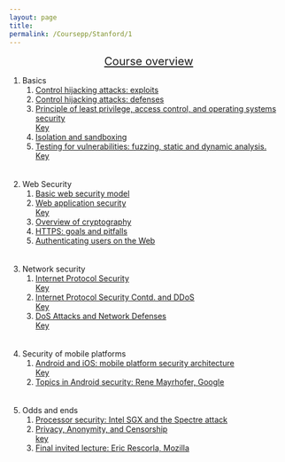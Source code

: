 ```yaml
---
layout: page
title: 
permalink: /Coursepp/Stanford/1
---
```


<big><big><center><a href="https://cs155.stanford.edu/lectures/01-intro.pdf">Course overview</a></center></big></big>
<ol>
    <li>
        Basics
        <ol>
            <li>
                <a href="https://cs155.stanford.edu/lectures/02-ctrl-hijacking.pdf">Control hijacking attacks: exploits</a>
            </li>
            <li>
                <a href="https://cs155.stanford.edu/lectures/02a-ctrl-hijacking.pdf">Control hijacking attacks: defenses</a>
            </li>
            <li>
                <a href="https://cs155.stanford.edu/lectures/04-principles_os_sec.pdf">Principle of least privilege, access control, and operating systems security </a><br><a href="https://cs155.stanford.edu/lectures/04-principles_os_sec.key">Key</a>
            </li>
            <li>
                <a href="https://cs155.stanford.edu/lectures/03-isolation.pdf">Isolation and sandboxing</a>
            </li>
            <li>
                <a href="https://cs155.stanford.edu/lectures/06-testing.pdf">Testing for vulnerabilities: fuzzing, static and dynamic analysis.</a><br><a href="https://cs155.stanford.edu/lectures/06-testing.key">Key</a>
            </li>
        </ol>
    </li>
<br><br>
    <li>
        Web Security
        <ol>
            <li>
                <a href="https://cs155.stanford.edu/lectures/08-web.pdf">Basic web security model</a>
            </li>
            <li>
                <a href="https://cs155.stanford.edu/lectures/09-web-attacks.pdf">Web application security</a><br><a href="https://cs155.stanford.edu/lectures/09-web-attacks.key">Key</a>
            </li>
            <li>
                <a href="https://cs155.stanford.edu/lectures/07-crypto.pdf">Overview of cryptography</a>
            </li>
            <li>
                <a href="https://cs155.stanford.edu/lectures/12-https.pdf">HTTPS: goals and pitfalls</a>
            </li>
            <li>
                <a href="https://cs155.stanford.edu/lectures/10-SessionMgmt.pdf">Authenticating users on the Web</a>
            </li>
        </ol>
    </li>
<br><br>
    <li>
        Network security
        <ol>
            <li>
                <a href="https://cs155.stanford.edu/lectures/13-internet-protocols.pdf">Internet Protocol Security</a><br><a href="https://cs155.stanford.edu/lectures/13-internet-protocols.key">Key</a>
            </li>
            <li>
                <a href="https://cs155.stanford.edu/lectures/14-dos-more-ip.pdf">Internet Protocol Security Contd. and DDoS </a><br><a href="https://cs155.stanford.edu/lectures/14-dos-more-ip.key">Key</a>
            </li>
            <li>
                <a href="https://cs155.stanford.edu/lectures/15-dos-defense.pdf">DoS Attacks and Network Defenses</a><br><a href="https://cs155.stanford.edu/lectures/15-dos-defense.key">Key</a>
            </li>
        </ol>
    </li>
    <br><br>
    <li>
        Security of mobile platforms
        <ol>
            <li>
                <a href="https://cs155.stanford.edu/lectures/16-net-cors-mobile.pdf">Android and iOS: mobile platform security architecture</a><br><a href="https://cs155.stanford.edu/lectures/16-net-cors-mobile.key">Key</a>
            </li>
            <li>
                <a href="https://cs155.stanford.edu/lectures/rene-android.pdf">Topics in Android security: Rene Mayrhofer, Google</a>
            </li>
        </ol>
    </li>
    <br><br>
    <li>
        Odds and ends
        <ol>
            <li>
                <a href="https://cs155.stanford.edu/lectures/17-processor.pdf">Processor security: Intel SGX and the Spectre attack</a>
            </li>
            <li>
                <a href="https://cs155.stanford.edu/lectures/18-privacy.pdf">Privacy, Anonymity, and Censorship</a><br><a href="https://cs155.stanford.edu/lectures/18-privacy.key">key</a>
            </li>
            <li>
                <a href="https://cs155.stanford.edu/lectures/19-rescorla.pdf">Final invited lecture: Eric Rescorla, Mozilla</a>
            </li>
        </ol>
    </li>
</ol>